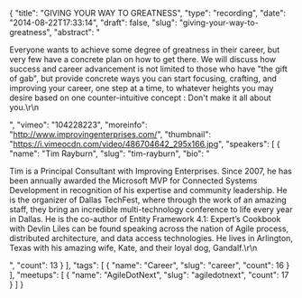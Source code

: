{
  "title": "GIVING YOUR WAY TO GREATNESS",
  "type": "recording",
  "date": "2014-08-22T17:33:14",
  "draft": false,
  "slug": "giving-your-way-to-greatness",
  "abstract": "<p>Everyone wants to achieve some degree of greatness in their career, but very few have a concrete plan on how to get there. We will discuss how success and career advancement is not limited to those who have \"the gift of gab\", but provide concrete ways you can start focusing, crafting, and improving your career, one step at a time, to whatever heights you may desire based on one counter-intuitive concept : Don't make it all about you.\r\n</p>",
  "vimeo": "104228223",
  "moreinfo": "http://www.improvingenterprises.com/",
  "thumbnail": "https://i.vimeocdn.com/video/486704642_295x166.jpg",
  "speakers": [
    {
      "name": "Tim Rayburn",
      "slug": "tim-rayburn",
      "bio": "<p>Tim is a Principal Consultant with Improving Enterprises. Since 2007, he has been annually awarded the Microsoft MVP for Connected Systems Development in recognition of his expertise and community leadership. He is the organizer of Dallas TechFest, where through the work of an amazing staff, they bring an incredible multi-technology conference to life every year in Dallas. He is the co-author of Entity Framework 4.1: Expert’s Cookbook with Devlin Liles can be found speaking across the nation of Agile process, distributed architecture, and data access technologies. He lives in Arlington, Texas with his amazing wife, Kate, and their loyal dog, Gandalf.\r\n</p>",
      "count": 13
    }
  ],
  "tags": [
    {
      "name": "Career",
      "slug": "career",
      "count": 16
    }
  ],
  "meetups": [
    {
      "name": "AgileDotNext",
      "slug": "agiledotnext",
      "count": 17
    }
  ]
}